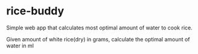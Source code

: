 # rice-buddy
Simple web app that calculates most optimal amount of water to cook rice.

Given amount of white rice(dry) in grams, calculate the optimal amount of water in ml
